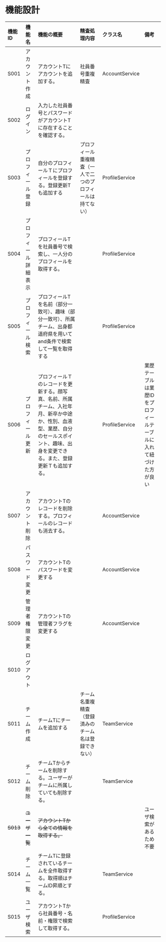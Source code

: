# 機能設計

| 機能ID | 機能名 | 機能の概要 | 精査処理内容 | クラス名 | 備考 |
|:-------|:-------|:-------|:-------|:-------|:-------|
| S001 | アカウント作成 | アカウントTにアカウントを追加する。 | 社員番号重複精査 | AccountService |  |
| S002 | ログイン | 入力した社員番号とパスワードがアカウントTに存在することを確認する。 |  |  |  |
| S003 | プロフィール登録 | 自分のプロフィールＴにプロフィールを登録する。登録更新Tも追加する | プロフィール重複精査（一人で二つのプロフィールは持てない） | ProfileService |  |
| S004 | プロフィール詳細表示 | プロフィールTを社員番号で検索し、一人分のプロフィールを取得する。 |  | ProfileService |  |
| S005 | プロフィール検索 | プロフィールTを名前（部分一致可）、趣味（部分一致可）、所属チーム、出身都道府県を用いてand条件で検索して一覧を取得する |  | ProfileService |  |
| S006 | プロフィール更新 | プロフィールＴのレコードを更新する。顔写真、名前、所属チーム、入社年月、新卒か中途か、性別、血液型、業歴、自分のセールスポイント、趣味、出身を変更できる。また、登録更新Ｔも追加する。 |  | ProfileService | 業歴テーブルは業歴IDをプロフィールテーブルに入れて紐づけた方が良い |
| S007 | アカウント削除 | アカウントTのレコードを削除する。プロフィールのレコードも消去する。 |  | AccountService |  |
| S008 | パスワード変更 | アカウントTのパスワードを変更する |  | AccountService |  |
| S009 | 管理者権限変更 | アカウントTの管理者フラグを変更する |  | AccountService |  |
| S010 | ログアウト |  |  |  |  |
| S011 | チーム作成 | チームTにチームを追加する | チーム名重複精査（登録済みのチーム名は登録できない） | TeamService |  |
| S012 | チーム削除 | チームTからチームを削除する。ユーザーがチームに所属していても削除する。 |  | TeamService |  |
| ~~S013~~ | ~~ユーザ一覧~~ | ~~アカウントTから全ての情報を取得する。~~ |  |  | ユーザ検索があるため不要 |
| S014 | チーム一覧 | チームTに登録されているチームを全件取得する。取得順はチームID昇順とする。 |  | TeamService |  |
| S015 | ユーザ検索 | アカウントTから社員番号・名前・権限で検索して取得する。 |  | ProfileService |  |
